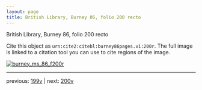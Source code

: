 ```yaml
---
layout: page
title: British Library, Burney 86, folio 200 recto
---
```


British Library, Burney 86, folio 200 recto

Cite this object as `urn:cite2:citebl:burney86pages.v1:200r`.  The full image is linked to a citation tool you can use to cite regions of the image.

[![burney_ms_86_f200r](http://www.homermultitext.org/iipsrv?IIIF=/project/homer/pyramidal/deepzoom/citebl/burney86imgs/v1/burney_ms_86_f200r.tif/full/800,/0/default.jpg)](http://www.homermultitext.org/ict2/?urn=urn:cite2:citebl:burney86imgs.v1:burney_ms_86_f200r) 

---

previous:  [199v](../199v/) | next: [200v](../200v/)